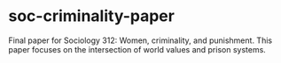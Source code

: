 # soc-criminality-paper
Final paper for Sociology 312: Women, criminality, and punishment. This paper focuses on the intersection of world values and prison systems.
